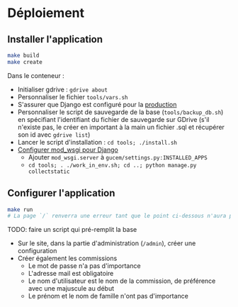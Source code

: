 # Déploiement

## Installer l'application

```bash
make build
make create
```

Dans le conteneur :

* Initialiser gdrive : `gdrive about`
* Personnaliser le fichier `tools/vars.sh`
* S'assurer que Django est configuré pour la [production](https://docs.djangoproject.com/fr/1.10/howto/deployment/checklist/)
* Personnaliser le script de sauvegarde de la base (`tools/backup_db.sh`) en spécifiant l'identifiant du fichier de sauvegarde sur GDrive (s'il n'existe pas, le créer en important à la main un fichier .sql et récupérer son id avec `gdrive list`)
* Lancer le script d'installation : `cd tools; ./install.sh`
* [Configurer mod_wsgi pour Django](https://github.com/GrahamDumpleton/mod_wsgi#using-mod_wsgi-express-with-django)
    * Ajouter `mod_wsgi.server` à `gucem/settings.py:INSTALLED_APPS`
    * `cd tools; . ./work_in_env.sh; cd ..; python manage.py collectstatic`

## Configurer l'application

```bash
make run
# La page `/` renverra une erreur tant que le point ci-dessous n'aura pas été fait
```

TODO: faire un script qui pré-remplit la base

* Sur le site, dans la partie d'administration (`/admin`), créer une configuration
* Créer également les commissions
    * Le mot de passe n'a pas d'importance
    * L'adresse mail est obligatoire
    * Le nom d'utilisateur est le nom de la commission, de préférence avec une majuscule au début
    * Le prénom et le nom de famille n'ont pas d'importance
